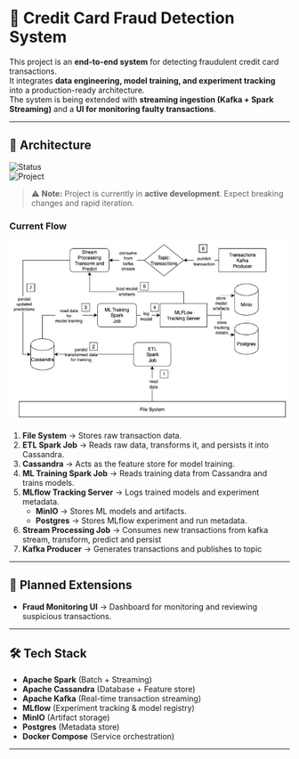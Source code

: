 # 🚀 Credit Card Fraud Detection System

This project is an **end-to-end system** for detecting fraudulent credit card transactions.  
It integrates **data engineering, model training, and experiment tracking** into a production-ready architecture.  
The system is being extended with **streaming ingestion (Kafka + Spark Streaming)** and a **UI for monitoring faulty transactions**.

---

## 📌 Architecture  
![Status](https://img.shields.io/badge/Status-In%20Progress-orange)  
![Project](https://img.shields.io/badge/Project-Development-red)

> ⚠️ **Note:** Project is currently in **active development**. Expect breaking changes and rapid iteration.

### Current Flow  
<p align="center">
  <img src="docs/architecture.jpg" alt="Architecture Diagram" width="600"/>
</p>

1. **File System** → Stores raw transaction data.  
2. **ETL Spark Job** → Reads raw data, transforms it, and persists it into Cassandra.  
3. **Cassandra** → Acts as the feature store for model training.  
4. **ML Training Spark Job** → Reads training data from Cassandra and trains models.  
5. **MLflow Tracking Server** → Logs trained models and experiment metadata.  
   - **MinIO** → Stores ML models and artifacts.  
   - **Postgres** → Stores MLflow experiment and run metadata.  
6. **Stream Processing Job** -> Consumes new transactions from kafka stream, transform, predict and persist 
7. **Kafka Producer** -> Generates transactions and publishes to topic
---

## 🔮 Planned Extensions

- **Fraud Monitoring UI** → Dashboard for monitoring and reviewing suspicious transactions.  

---

## 🛠️ Tech Stack
- **Apache Spark** (Batch + Streaming)  
- **Apache Cassandra** (Database + Feature store)  
- **Apache Kafka** (Real-time transaction streaming) 
- **MLflow** (Experiment tracking & model registry)  
- **MinIO** (Artifact storage)  
- **Postgres** (Metadata store)  
- **Docker Compose** (Service orchestration)  

---